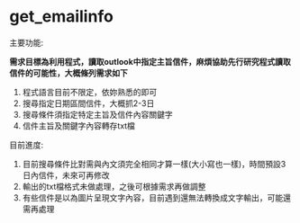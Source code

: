 # get_emailinfo
主要功能:

**需求目標為利用程式，讀取outlook中指定主旨信件，麻煩協助先行研究程式讀取信件的可能性，大概條列需求如下**
1.  程式語言目前不限定，依妳熟悉的即可
2.  搜尋指定日期區間信件，大概抓2-3日
3.  搜尋條件須指定特定主旨及信件內容關鍵字
4.  信件主旨及關鍵字內容轉存txt檔


目前進度:

1.  目前搜尋條件比對需與內文須完全相同才算一樣(大小寫也一樣)，時間預設3日內信件，未來可再修改
2.  輸出的txt檔格式未做處理，之後可根據需求再做調整
3.  有些信件是以為圖片呈現文字內容，目前遇到還無法轉換成文字輸出，可能還需再處理
